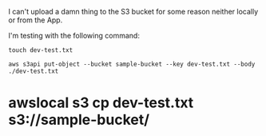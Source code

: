 

I can't upload a damn thing to the S3 bucket for some reason neither locally or from the App.

I'm testing with the following command:


```
touch dev-test.txt

aws s3api put-object --bucket sample-bucket --key dev-test.txt --body ./dev-test.txt
```

# awslocal s3 cp dev-test.txt s3://sample-bucket/


<div class="meta_for_parser tablespecs" style="visibility:hidden">{"dataname":"environment","colvar":"varname","colval":"value"}</div>
